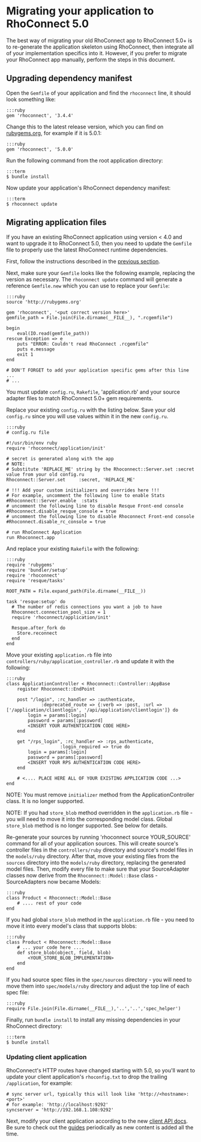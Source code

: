 # Migrating your application to RhoConnect 5.0

The best way of migrating your old RhoConnect app to RhoConnect 5.0+ is to re-generate the application skeleton
using RhoConnect, then integrate all of your implementation specifics into it.
However, if you prefer to migrate your RhoConnect app manually, perform the steps in this document.

## Upgrading dependency manifest

Open the `Gemfile` of your application and find the `rhoconnect` line, it should look something like:

	:::ruby
	gem 'rhoconnect', '3.4.4'

Change this to the latest release version, which you can find on [rubygems.org](http://rubygems.org/gems/rhoconnect), for example if it is 5.0.1:

	:::ruby
	gem 'rhoconnect', '5.0.0'

Run the following command from the root application directory:

	:::term
	$ bundle install

Now update your application's RhoConnect dependency manifest:

	:::term
	$ rhoconnect update

## Migrating application files

If you have an existing RhoConnect application using version < 4.0 and want to upgrade it to RhoConnect 5.0, then
you need to update the `Gemfile` file to properly use the latest RhoConnect runtime dependencies.

First, follow the instructions described in the [previous section](migration#upgrading-dependency-manifest).

Next, make sure your `Gemfile` looks like the following example, replacing the version as necessary.
The `rhoconnect update` command will generate a reference `Gemfile.new` which you can use to replace your `Gemfile`:

	:::ruby
	source 'http://rubygems.org'

	gem 'rhoconnect', '<put correct version here>'
	gemfile_path = File.join(File.dirname(__FILE__), ".rcgemfile")

	begin
		eval(IO.read(gemfile_path))
	rescue Exception => e
		puts "ERROR: Couldn't read RhoConnect .rcgemfile"
		puts e.message
		exit 1
	end

	# DON'T FORGET to add your application specific gems after this line ...
	# ...

You must update `config.ru`, `Rakefile`, 'application.rb' and your source adapter files to match RhoConnect 5.0+ gem requirements.

Replace your existing `config.ru` with the listing below. Save your old `config.ru` since you will use values within it in the new `config.ru`.

	:::ruby
	# config.ru file

	#!/usr/bin/env ruby
	require 'rhoconnect/application/init'

	# secret is generated along with the app
	# NOTE:
	# Substitute 'REPLACE_ME' string by the Rhoconnect::Server.set :secret value from your old config.ru
	Rhoconnect::Server.set     :secret, 'REPLACE_ME'

	# !!! Add your custom initializers and overrides here !!!
	# For example, uncomment the following line to enable Stats
	#Rhoconnect::Server.enable  :stats
	# uncomment the following line to disable Resque Front-end console
	#Rhoconnect.disable_resque_console = true
	# uncomment the following line to disable Rhoconnect Front-end console
	#Rhoconnect.disable_rc_console = true

	# run RhoConnect Application
	run Rhoconnect.app

And replace your existing `Rakefile` with the following:

	:::ruby
	require 'rubygems'
	require 'bundler/setup'
	require 'rhoconnect'
	require 'resque/tasks'

	ROOT_PATH = File.expand_path(File.dirname(__FILE__))

	task 'resque:setup' do
	  # The number of redis connections you want a job to have
	  Rhoconnect.connection_pool_size = 1
	  require 'rhoconnect/application/init'

	  Resque.after_fork do
	    Store.reconnect
	  end
	end

Move your existing `application.rb` file into `controllers/ruby/application_controller.rb` and update it with the following:

	:::ruby
	class ApplicationController < Rhoconnect::Controller::AppBase
  		register Rhoconnect::EndPoint

  		post "/login", :rc_handler => :authenticate,
                 :deprecated_route => {:verb => :post, :url => ['/application/clientlogin', '/api/application/clientlogin']} do
    		login = params[:login]
    		password = params[:password]
    		<INSERT YOUR AUTHENTICATION CODE HERE>
  		end

  		get "/rps_login", :rc_handler => :rps_authenticate,
        	            :login_required => true do
    		login = params[:login]
    		password = params[:password]
    		<INSERT YOUR RPS AUTHENTICATION CODE HERE>
  		end

  		# <.... PLACE HERE ALL OF YOUR EXISTING APPLICATION CODE ...>
	end

NOTE: You must remove `initializer` method from the ApplicationController class. It is no longer supported.

NOTE: If you had `store_blob` method overridden in the `application.rb` file - you will need to move it into the corresponding model class. Global `store_blob` method is no longer supported.
See below for details.

Re-generate your sources by running 'rhoconnect source YOUR_SOURCE' command for all of your application sources. This will create source's controller files in the `controllers/ruby` directory
and source's model files in the `models/ruby` directory. After that, move your existing files from the `sources` directory into the `models/ruby` directory, replacing the generated model files.
Then, modify every file to make sure that your SourceAdapter classes now derive from the `Rhoconnect::Model::Base` class - SourceAdapters now became Models:

	:::ruby
	class Product < Rhoconnect::Model::Base
		# .... rest of your code
	end

If you had global `store_blob` method in the `application.rb` file - you need to move it into every model's class that supports blobs:

	:::ruby
	class Product < Rhoconnect::Model::Base
		# ... your code here ....
		def store_blob(object, field, blob)
			<YOUR_STORE_BLOB_IMPLEMENTATION>
		end
	end

If you had source spec files in the `spec/sources` directory - you will need to move them into `spec/models/ruby` directory and adjust the top line of each spec file:

	:::ruby
	require File.join(File.dirname(__FILE__),'..','..','spec_helper')


Finally, run `bundle install` to install any missing dependencies in your RhoConnect directory:

	:::term
	$ bundle install

### Updating client application
RhoConnect's HTTP routes have changed starting with 5.0, so you'll want to update your client application's `rhoconfig.txt` to drop the trailing `/application`, for example:


	# sync server url, typically this will look like 'http://<hostname>:<port>'
	# for example: 'http://localhost:9292'
	syncserver = 'http://192.168.1.108:9292'

Next, modify your client application according to the new [client API docs](../api/RhoConnectClient).  Be sure to check out the [guides](../guide/using_rhoconnect) periodically as new content is added all the time.

